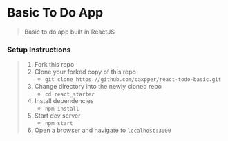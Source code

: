 # Basic To Do App

> Basic to do app built in ReactJS

### Setup Instructions

> 1. Fork this repo
> 1. Clone your forked copy of this repo
>    - `git clone https://github.com/caxpper/react-todo-basic.git`
> 1. Change directory into the newly cloned repo
>    - `cd react_starter`
> 1. Install dependencies 
>    - `npm install`
> 1. Start dev server
>    - `npm start`
> 1. Open a browser and navigate to `localhost:3000` 


